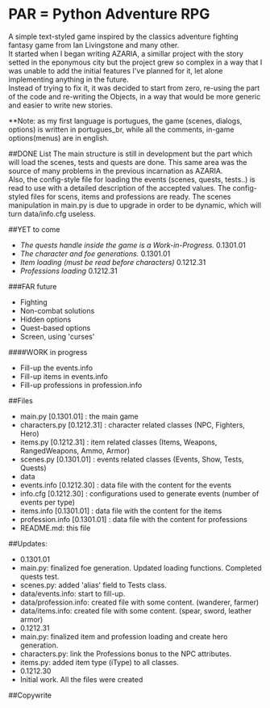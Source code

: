 PAR = Python Adventure RPG
==========================

A simple text-styled game inspired by the classics adventure fighting fantasy game from Ian Livingstone and many other.<br />
It started when I began writing AZARIA, a simillar project with the story setted in the eponymous city but the project grew so complex in a way that I was unable to add the initial features I've planned for it, let alone implementing anything in the future.<br />
Instead of trying to fix it, it was decided to start from zero, re-using the part of the code and re-writing the Objects, in a way that would be more generic and easier to write new stories.

**Note: as my first language is portugues, the game (scenes, dialogs, options) is written in portugues_br, while all the comments, in-game options(menus) are in english.

##DONE List
The main structure is still in development but the part which will load the scenes, tests and quests are done. This same area was the source of many problems in the previous incarnation as AZARIA.<br />
Also, the config-style file for loading the events (scenes, quests, tests..) is read to use with a detailed description of the accepted values.
The config-styled files for scens, items and professions are ready. The scenes manipulation in main.py is due to upgrade in order to be dynamic, which will turn data/info.cfg useless.

##YET to come
- <i>The quests handle inside the game is a Work-in-Progress.</i> 0.1301.01
- <i>The character and foe generations.</i> 0.1301.01
- <i>Item loading (must be read before characters)</i> 0.1212.31
- <i>Professions loading</i> 0.1212.31

###FAR future
- Fighting
- Non-combat solutions
- Hidden options
- Quest-based options
- Screen, using 'curses'

####WORK in progress
- Fill-up the events.info
- Fill-up items in events.info
- Fill-up professions in profession.info

##Files
- main.py	[0.1301.01] : the main game
- characters.py [0.1212.31] : character related classes (NPC, Fighters, Hero)
- items.py	[0.1212.31] : item related classes (Items, Weapons, RangedWeapons, Ammo, Armor)
- scenes.py	[0.1301.01] : events related classes (Events, Show, Tests, Quests)
- data
 - events.info	[0.1212.30] : data file with the content for the events
 - info.cfg	[0.1212.30] : configurations used to generate events (number of events per type)
 - items.info   [0.1301.01] : data file with the content for the items
 - profession.info [0.1301.01] : data file with the content for professions
- README.md: this file

##Updates:
- 0.1301.01
 - main.py: finalized foe generation. Updated loading functions. Completed quests test.
 - scenes.py: added 'alias' field to Tests class.
 - data/events.info: start to fill-up.
 - data/profession.info: created file with some content. (wanderer, farmer)
 - data/items.info: created file with some content. (spear, sword, leather armor)
- 0.1212.31
 - main.py: finalized item and profession loading and create hero generation.
 - characters.py: link the Professions bonus to the NPC attributes.
 - items.py: added item type (iType) to all classes.
- 0.1212.30
 - Initial work. All the files were created

##Copywrite
